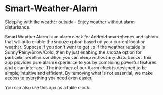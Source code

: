 # Smart-Weather-Alarm
Sleeping with the weather outside - Enjoy weather without alarm disturbance. 

Smart Weather Alarm is an alarm clock for Android smartphones and tablets that will auto enable the snooze option based on your current location weather.
Suppose if you don't want to get up if the weather outside is Sunny/Rainy/Snow/Cold ,then by just enabling the snooze option for particular weather condition you can sleep without any disturbance.
This app provides pure alarm experience to you by combining powerful features and clean interface.
The interface of our Alarm clock is designed to be simple, intuitive and efficient.
By removing what is not essential, we make access to everything you need even easier.

You can also use this app as a table clock.
